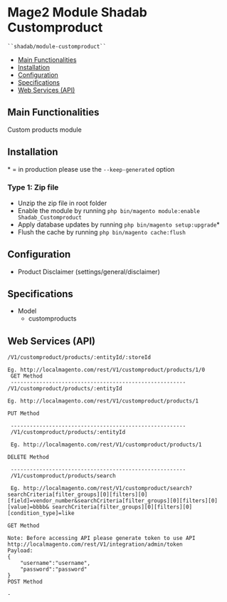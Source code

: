 # Mage2 Module Shadab Customproduct

    ``shadab/module-customproduct``

 - [Main Functionalities](#markdown-header-main-functionalities)
 - [Installation](#markdown-header-installation)
 - [Configuration](#markdown-header-configuration)
 - [Specifications](#markdown-header-specifications)
 - [Web Services (API)](#markdown-header-webservices)

## Main Functionalities
Custom products module

## Installation
\* = in production please use the `--keep-generated` option

### Type 1: Zip file

 - Unzip the zip file in root folder
 - Enable the module by running `php bin/magento module:enable Shadab_Customproduct`
 - Apply database updates by running `php bin/magento setup:upgrade`\*
 - Flush the cache by running `php bin/magento cache:flush`


## Configuration

 - Product Disclaimer (settings/general/disclaimer)


## Specifications

 - Model
	- customproducts

## Web Services (API)

	/V1/customproduct/products/:entityId/:storeId

	Eg. http://localmagento.com/rest/V1/customproduct/products/1/0
	 GET Method
	 -------------------------------------------------------
	/V1/customproduct/products/:entityId

	Eg. http://localmagento.com/rest/V1/customproduct/products/1

	PUT Method

	 -------------------------------------------------------
	 /V1/customproduct/products/:entityId
	 
	 Eg. http://localmagento.com/rest/V1/customproduct/products/1

	DELETE Method
	 
	 -------------------------------------------------------
	 /V1/customproduct/products/search
	 
	 Eg. http://localmagento.com/rest/V1/customproduct/search?searchCriteria[filter_groups][0][filters][0][field]=vendor_number&searchCriteria[filter_groups][0][filters][0][value]=bbbb& searchCriteria[filter_groups][0][filters][0][condition_type]=like

	GET Method
	
	Note: Before accessing API please generate token to use API
	http://localmagento.com/rest/V1/integration/admin/token
	Payload:
	{
		"username":"username",
		"password":"password"
	}
	POST Method

	- 




